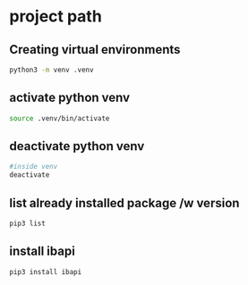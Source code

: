 # project path


## Creating virtual environments

```bash
python3 -m venv .venv
```

## activate python venv

```bash
source .venv/bin/activate
```

## deactivate python venv

```bash
#inside venv
deactivate
```

## list already installed package /w version

```bash
pip3 list
```

## install ibapi

```bash
pip3 install ibapi
```
